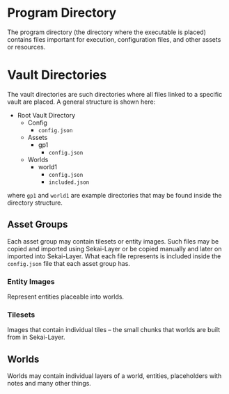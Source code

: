 ﻿# Program Directory

The program directory (the directory where the executable
is placed) contains files important for execution,
configuration files, and other assets or resources.

# Vault Directories

The vault directories are such directories where all files
linked to a specific vault are placed. A general structure is
shown here:

- Root Vault Directory
  - Config
    - `config.json`
  - Assets
    - gp1
      - `config.json`
  - Worlds
    - world1
      - `config.json`
      - `included.json`

where `gp1` and `world1` are example directories that may be
found inside the directory structure.

## Asset Groups

Each asset group may contain tilesets or entity images.
Such files may be copied and imported using
Sekai-Layer or be copied manually and later on imported
into Sekai-Layer. What each file represents is included
inside the `config.json` file that each asset group has.

### Entity Images

Represent entities placeable into worlds.

### Tilesets

Images that contain individual tiles – the small chunks that
worlds are built from in Sekai-Layer.

## Worlds

Worlds may contain individual layers of a world, entities,
placeholders with notes and many other things.